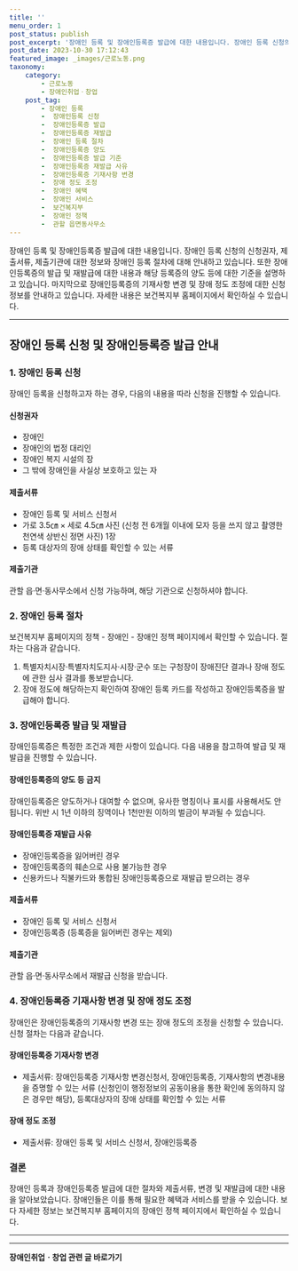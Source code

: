 ```yaml
---
title: ''
menu_order: 1
post_status: publish
post_excerpt: '장애인 등록 및 장애인등록증 발급에 대한 내용입니다. 장애인 등록 신청의 신청권자, 제출서류, 제출기관에 대한 정보와 장애인 등록 절차에 대해 안내하고 있습니다. 또한 장애인등록증의 발급 및 재발급에 대한 내용과 해당 등록증의 양도 등에 대한 기준을 설명하고 있습니다. 마지막으로 장애인등록증의 기재사항 변경 및 장애 정도 조정에 대한 신청 정보를 안내하고 있습니다. 자세한 내용은 보건복지부 홈페이지에서 확인하실 수 있습니다.'
post_date: 2023-10-30 17:12:43
featured_image: _images/근로노동.png
taxonomy:
    category:
        - 근로노동
        - 장애인취업ㆍ창업
    post_tag:
        - 장애인 등록
        -  장애인등록 신청
        -  장애인등록증 발급
        -  장애인등록증 재발급
        -  장애인 등록 절차
        -  장애인등록증 양도
        -  장애인등록증 발급 기준
        -  장애인등록증 재발급 사유
        -  장애인등록증 기재사항 변경
        -  장애 정도 조정
        -  장애인 혜택
        -  장애인 서비스
        -  보건복지부
        -  장애인 정책
        -  관할 읍면동사무소
---
```



장애인 등록 및 장애인등록증 발급에 대한 내용입니다. 장애인 등록 신청의 신청권자, 제출서류, 제출기관에 대한 정보와 장애인 등록 절차에 대해 안내하고 있습니다. 또한 장애인등록증의 발급 및 재발급에 대한 내용과 해당 등록증의 양도 등에 대한 기준을 설명하고 있습니다. 마지막으로 장애인등록증의 기재사항 변경 및 장애 정도 조정에 대한 신청 정보를 안내하고 있습니다. 자세한 내용은 보건복지부 홈페이지에서 확인하실 수 있습니다.

---

## 장애인 등록 신청 및 장애인등록증 발급 안내

### 1. 장애인 등록 신청

장애인 등록을 신청하고자 하는 경우, 다음의 내용을 따라 신청을 진행할 수 있습니다.

#### 신청권자

- 장애인
- 장애인의 법정 대리인
- 장애인 복지 시설의 장
- 그 밖에 장애인을 사실상 보호하고 있는 자

#### 제출서류

- 장애인 등록 및 서비스 신청서
- 가로 3.5㎝ × 세로 4.5㎝ 사진 (신청 전 6개월 이내에 모자 등을 쓰지 않고 촬영한 천연색 상반신 정면 사진) 1장
- 등록 대상자의 장애 상태를 확인할 수 있는 서류

#### 제출기관

관할 읍·면·동사무소에서 신청 가능하며, 해당 기관으로 신청하셔야 합니다.

### 2. 장애인 등록 절차

보건복지부 홈페이지의 정책 - 장애인 - 장애인 정책 페이지에서 확인할 수 있습니다. 절차는 다음과 같습니다.

1. 특별자치시장·특별자치도지사·시장·군수 또는 구청장이 장애진단 결과나 장애 정도에 관한 심사 결과를 통보받습니다.
2. 장애 정도에 해당하는지 확인하여 장애인 등록 카드를 작성하고 장애인등록증을 발급해야 합니다.

### 3. 장애인등록증 발급 및 재발급

장애인등록증은 특정한 조건과 제한 사항이 있습니다. 다음 내용을 참고하여 발급 및 재발급을 진행할 수 있습니다.

#### 장애인등록증의 양도 등 금지

장애인등록증은 양도하거나 대여할 수 없으며, 유사한 명칭이나 표시를 사용해서도 안 됩니다. 위반 시 1년 이하의 징역이나 1천만원 이하의 벌금이 부과될 수 있습니다.

#### 장애인등록증 재발급 사유

- 장애인등록증을 잃어버린 경우
- 장애인등록증의 훼손으로 사용 불가능한 경우
- 신용카드나 직불카드와 통합된 장애인등록증으로 재발급 받으려는 경우

#### 제출서류

- 장애인 등록 및 서비스 신청서
- 장애인등록증 (등록증을 잃어버린 경우는 제외)

#### 제출기관

관할 읍·면·동사무소에서 재발급 신청을 받습니다.

### 4. 장애인등록증 기재사항 변경 및 장애 정도 조정

장애인은 장애인등록증의 기재사항 변경 또는 장애 정도의 조정을 신청할 수 있습니다. 신청 절차는 다음과 같습니다.

#### 장애인등록증 기재사항 변경

- 제출서류: 장애인등록증 기재사항 변경신청서, 장애인등록증, 기재사항의 변경내용을 증명할 수 있는 서류 (신청인이 행정정보의 공동이용을 통한 확인에 동의하지 않은 경우만 해당), 등록대상자의 장애 상태를 확인할 수 있는 서류

#### 장애 정도 조정

- 제출서류: 장애인 등록 및 서비스 신청서, 장애인등록증

### 결론

장애인 등록과 장애인등록증 발급에 대한 절차와 제출서류, 변경 및 재발급에 대한 내용을 알아보았습니다. 장애인들은 이를 통해 필요한 혜택과 서비스를 받을 수 있습니다. 보다 자세한 정보는 보건복지부 홈페이지의 장애인 정책 페이지에서 확인하실 수 있습니다.

---

<!-- wp:separator -->
<hr class="wp-block-separator has-alpha-channel-opacity"/>
<!-- /wp:separator -->

<!-- wp:group {"backgroundColor":"base","layout":{"type":"constrained"}} -->
<div class="wp-block-group has-base-background-color has-background"><!-- wp:paragraph {"align":"center","fontSize":"medium"} -->
<p class="has-text-align-center has-large-font-size"><strong>장애인취업ㆍ창업 관련 글 바로가기</strong></p>
<!-- /wp:paragraph -->


<!-- wp:latest-posts
{"categories":[{"id":12749,"count":19,"description":"","link":"https://uknowlaw.com/category/%ec%9e%a5%ec%95%a0%ec%9d%b8%ec%b7%a8%ec%97%85%e3%86%8d%ec%b0%bd%ec%97%85/","name":"장애인취업ㆍ창업","slug":"장애인취업ㆍ창업","taxonomy":"category","parent":0,"meta":[],"_links":{"self":[{"href":"https://uknowlaw.com/wp-json/wp/v2/categories/12749"}],"collection":[{"href":"https://uknowlaw.com/wp-json/wp/v2/categories"}],"about":[{"href":"https://uknowlaw.com/wp-json/wp/v2/taxonomies/category"}],"wp:post_type":[{"href":"https://uknowlaw.com/wp-json/wp/v2/posts?categories=12749"}],"curies":[{"name":"wp","href":"https://api.w.org/{rel}","templated":true}]}}],"postsToShow":100,"excerptLength":28,"postLayout":"grid","columns":2,"featuredImageAlign":"left","featuredImageSizeSlug":"large","fontSize":"small"} /--></div>
<!-- /wp:group -->